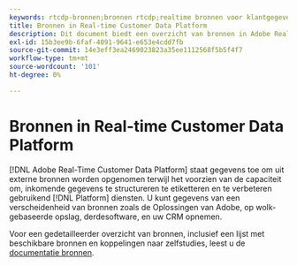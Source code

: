 ```yaml
---
keywords: rtcdp-bronnen;bronnen rtcdp;realtime bronnen voor klantgegevensplatform
title: Bronnen in Real-time Customer Data Platform
description: Dit document biedt een overzicht van bronnen in Adobe Real-time Customer Data Platform
exl-id: 15b3ee9b-6faf-4091-9641-e653e4cdd7fb
source-git-commit: 14e3eff3ea2469023823a35ee1112568f5b5f4f7
workflow-type: tm+mt
source-wordcount: '101'
ht-degree: 0%

---
```


# Bronnen in Real-time Customer Data Platform

[!DNL Adobe Real-Time Customer Data Platform] staat gegevens toe om uit externe bronnen worden opgenomen terwijl het voorzien van de capaciteit om, inkomende gegevens te structureren te etiketteren en te verbeteren gebruikend [!DNL Platform] diensten. U kunt gegevens van een verscheidenheid van bronnen zoals de Oplossingen van Adobe, op wolk-gebaseerde opslag, derdesoftware, en uw CRM opnemen.

Voor een gedetailleerder overzicht van bronnen, inclusief een lijst met beschikbare bronnen en koppelingen naar zelfstudies, leest u de [documentatie bronnen](../../sources/home.md).
